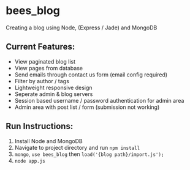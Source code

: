 bees_blog
=========

Creating a blog using Node, (Express / Jade) and MongoDB

Current Features:
-----------------

- View paginated blog list
- View pages from database
- Send emails through contact us form (email config required)
- Filter by author / tags
- Lightweight responsive design
- Seperate admin & blog servers
- Session based username / password authentication for admin area
- Admin area with post list / form (submission not working)

Run Instructions:
-----------------

1. Install Node and MongoDB
2. Navigate to project directory and run <code>npm install</code>
3. <code>mongo</code>, <code>use bees_blog</code> then <code>load('{blog path}/import.js');</code>
4. <code>node app.js</code>